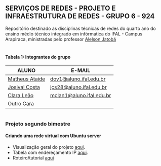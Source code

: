 ## SERVIÇOS DE REDES - PROJETO E INFRAESTRUTURA DE REDES - GRUPO 6 - 924

Repositório destinado as disciplinas técnicas de redes do quarto ano do ensino médio técnico integrado em infórmatica do IFAL - Campus Arapiraca, ministradas pelo professor [Alelson Jatobá](https://github.com/alaelson)

# 

#### Tabela 1: Integrantes do grupo
 
|                    ALUNO                          |          E-MAIL          |
|---------------------------------------------------|--------------------------|
|[Matheus Ataide](https://github.com/Matheus-Ataide)| dov1@aluno.ifal.edu.br   | 
|[Josival Costa](https://github.com/Josival)        | jcs28@aluno.ifal.edu.br  | 
|[Clara Leão](https://github.com/mariaclaraleao)    | mclan1@aluno.ifal.edu.br  | 
|Outro Cara                                         |                          |

# 

### Projeto segundo bimestre 
#### Criando uma rede virtual com Ubuntu server
- Visualização geral do projeto [aqui](https://github.com/Josival/TrabalhoRedes/tree/main/Projeto#readme).
- Tabela com endereçamento IP [aqui](https://github.com/Josival/TrabalhoRedes/blob/main/tabelas.md).
- Roteiro/tutorial [aqui]()

#
